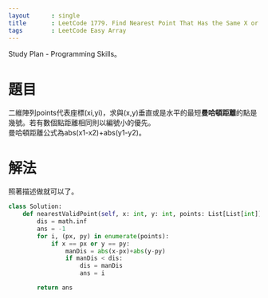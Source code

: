 ```yaml
---
layout      : single
title       : LeetCode 1779. Find Nearest Point That Has the Same X or Y Coordinate
tags 		: LeetCode Easy Array
---
```

Study Plan - Programming Skills。

# 題目
二維陣列points代表座標(xi,yi)，求與(x,y)垂直或是水平的最短**曼哈頓距離**的點是幾號。若有數個點距離相同則以編號小的優先。  
曼哈頓距離公式為abs(x1-x2)+abs(y1-y2)。  

# 解法
照著描述做就可以了。

```python
class Solution:
    def nearestValidPoint(self, x: int, y: int, points: List[List[int]]) -> int:
        dis = math.inf
        ans = -1
        for i, (px, py) in enumerate(points):
            if x == px or y == py:
                manDis = abs(x-px)+abs(y-py)
                if manDis < dis:
                    dis = manDis
                    ans = i

        return ans
```
